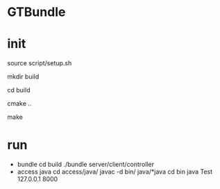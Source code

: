 # GTBundle

# init
source script/setup.sh

mkdir build

cd build

cmake ..

make

# run
- bundle
cd build
./bundle server/client/controller
- access java
cd access/java/
javac -d bin/ java/*java
cd bin
java Test 127.0.0.1 8000

